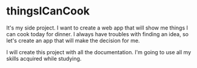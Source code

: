# thingsICanCook
It's my side project. I want to create a web app that will show me things I can cook today for dinner. I always have troubles with finding an idea, so let's create an app that will make the decision for me.

I will create this project with all the documentation. I'm going to use all my skills acquired while studying.
